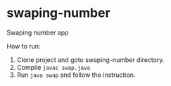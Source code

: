 # swaping-number
Swaping number app

How to run:
1. Clone project and goto swaping-number directory.
2. Compile ```javac swap.java```
3. Run ```java swap``` and follow the instruction.

